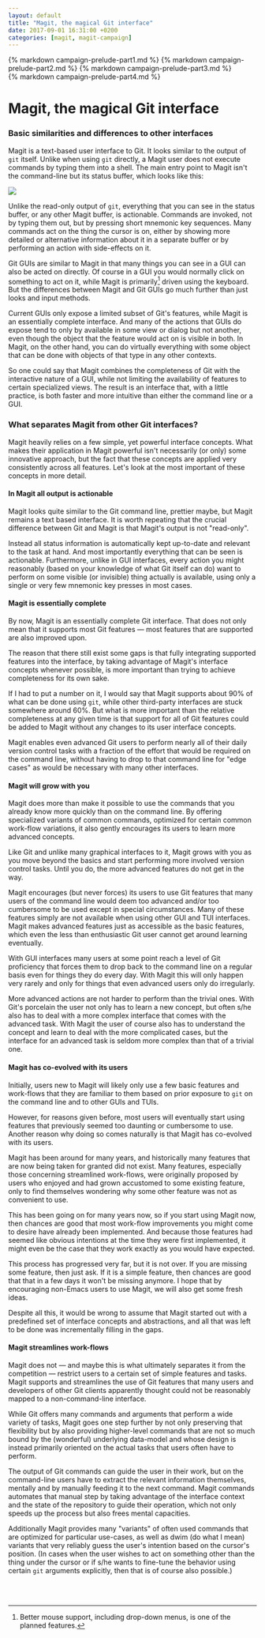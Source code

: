 ```yaml
---
layout: default
title: "Magit, the magical Git interface"
date: 2017-09-01 16:31:00 +0200
categories: [magit, magit-campaign]
---
```


[a-visual]:     /2017/09/01/magit-walk-through#start

[about]:      https://magit.vc/about
[annou]:      https://emacsair.me
[atomatigit]: https://github.com/diiq/atomatigit
[emacs]:      https://www.gnu.org/software/emacs
[git]:        https://git-scm.com
[gitsavvy]:   https://github.com/divmain/GitSavvy
[hn]:         https://example.com
[home]:       https://magit.vc
[kick]:       https://kickstarter.com/
[manual]:     https://magit.vc/manual/magit/#Top
[ncurses]:    https://en.wikipedia.org/wiki/Ncurses
[quotes]:     https://magit.vc/quotes
[sublimegit]: https://sublimegit.readthedocs.io/en/latest/index.html
[vimagit]:    https://github.com/jreybert/vimagit
[walk]:       https://magit.vc/screenshots

<div id="prelude" markdown="1">
{% markdown campaign-prelude-part1.md %}
{% markdown campaign-prelude-part2.md %}
{% markdown campaign-prelude-part3.md %}
</div>
{% markdown campaign-prelude-part4.md %}

# Magit, the magical Git interface

### Basic similarities and differences to other interfaces

Magit is a text-based user interface to Git.  It looks similar to the
output of `git` itself.  Unlike when using `git` directly, a Magit
user does not execute commands by typing them into a shell.  The main
entry point to Magit isn't the command-line but its status buffer,
which looks like this:

![](https://magit.vc/screenshots/status.png)

Unlike the read-only output of `git`, everything that you can see in
the status buffer, or any other Magit buffer, is actionable.  Commands
are invoked, not by typing them out, but by pressing short mnemonic
key sequences.  Many commands act on the thing the cursor is on,
either by showing more detailed or alternative information about it in
a separate buffer or by performing an action with side-effects on it.

Git GUIs are similar to Magit in that many things you can see in a GUI
can also be acted on directly.  Of course in a GUI you would normally
click on something to act on it, while Magit is primarily[^1] driven
using the keyboard.  But the differences between Magit and Git GUIs go
much further than just looks and input methods.

[^1]: Better mouse support, including drop-down menus, is one of the
      planned features.

Current GUIs only expose a limited subset of Git's features, while
Magit is an essentially complete interface.  And many of the actions
that GUIs do expose tend to only by available in some view or dialog
but not another, even though the object that the feature would act on
is visible in both.  In Magit, on the other hand, you can do virtually
everything with some object that can be done with objects of that type
in any other contexts.

So one could say that Magit combines the completeness of Git with the
interactive nature of a GUI, while not limiting the availability of
features to certain specialized views.  The result is an interface
that, with a little practice, is both faster and more intuitive than
either the command line or a GUI.

### What separates Magit from other Git interfaces?

Magit heavily relies on a few simple, yet powerful interface concepts.
What makes their application in Magit powerful isn't necessarily (or
only) some innovative approach, but the fact that these concepts are
applied very consistently across all features.  Let's look at the most
important of these concepts in more detail.

#### In Magit all output is actionable

Magit looks quite similar to the Git command line, prettier maybe, but
Magit remains a text based interface.  It is worth repeating that the
crucial difference between Git and Magit is that Magit's output is not
"read-only".

Instead all status information is automatically kept up-to-date and
relevant to the task at hand.  And most importantly everything that
can be seen is actionable.  Furthermore, unlike in GUI interfaces,
every action you might reasonably (based on your knowledge of what Git
itself can do) want to perform on some visible (or invisible) thing
actually is available, using only a single or very few mnemonic key
presses in most cases.

#### Magit is essentially complete

By now, Magit is an essentially complete Git interface.  That does not
only mean that it supports most Git features — most features
that are supported are also improved upon.

The reason that there still exist some gaps is that fully integrating
supported features into the interface, by taking advantage of Magit's
interface concepts whenever possible, is more important than trying to
achieve completeness for its own sake.

If I had to put a number on it, I would say that Magit supports about
90% of what can be done using `git`, while other third-party
interfaces are stuck somewhere around 60%.  But what is more important
than the relative completeness at any given time is that support for
all of Git features could be added to Magit without any changes to its
user interface concepts.

Magit enables even advanced Git users to perform nearly all of their
daily version control tasks with a fraction of the effort that would
be required on the command line, without having to drop to that
command line for "edge cases" as would be necessary with many other
interfaces.

#### Magit will grow with you

Magit does more than make it possible to use the commands that you
already know more quickly than on the command line.  By offering
specialized variants of common commands, optimized for certain common
work-flow variations, it also gently encourages its users to learn
more advanced concepts.

Like Git and unlike many graphical interfaces to it, Magit grows with
you as you move beyond the basics and start performing more involved
version control tasks.  Until you do, the more advanced features do
not get in the way.

Magit encourages (but never forces) its users to use Git features that
many users of the command line would deem too advanced and/or too
cumbersome to be used except in special circumstances.  Many of these
features simply are not available when using other GUI and TUI
interfaces.  Magit makes advanced features just as accessible as the
basic features, which even the less than enthusiastic Git user cannot
get around learning eventually.

With GUI interfaces many users at some point reach a level of Git
proficiency that forces them to drop back to the command line on a
regular basis even for things they do every day.  With Magit this will
only happen very rarely and only for things that even advanced users
only do irregularly.

More advanced actions are not harder to perform than the trivial ones.
With Git's porcelain the user not only has to learn a new concept, but
often s/he also has to deal with a more complex interface that comes
with the advanced task.  With Magit the user of course also has to
understand the concept and learn to deal with the more complicated
cases, but the interface for an advanced task is seldom more complex
than that of a trivial one.

#### Magit has co-evolved with its users

Initially, users new to Magit will likely only use a few basic
features and work-flows that they are familiar to them based on prior
exposure to `git` on the command line and to other GUIs and TUIs.

However, for reasons given before, most users will eventually start
using features that previously seemed too daunting or cumbersome to
use.  Another reason why doing so comes naturally is that Magit has
co-evolved with its users.

Magit has been around for many years, and historically many features
that are now being taken for granted did not exist.  Many features,
especially those concerning streamlined work-flows, were originally
proposed by users who enjoyed and had grown accustomed to some
existing feature, only to find themselves wondering why some other
feature was not as convenient to use.

This has been going on for many years now, so if you start using Magit
now, then chances are good that most work-flow improvements you might
come to desire have already been implemented.  And because those
features had seemed like obvious intentions at the time they were
first implemented, it might even be the case that they work exactly as
you would have expected.

This process has progressed very far, but it is not over.  If you are
missing some feature, then just ask.  If it is a simple feature, then
chances are good that that in a few days it won't be missing anymore.
I hope that by encouraging non-Emacs users to use Magit, we will also
get some fresh ideas.

Despite all this, it would be wrong to assume that Magit started out
with a predefined set of interface concepts and abstractions, and all
that was left to be done was incrementally filling in the gaps.

#### Magit streamlines work-flows

Magit does not — and maybe this is what ultimately separates it from
the competition — restrict users to a certain set of simple features
and tasks.  Magit supports and streamlines the use of Git features
that many users and developers of other Git clients apparently thought
could not be reasonably mapped to a non-command-line interface.

While Git offers many commands and arguments that perform a wide
variety of tasks, Magit goes one step further by not only preserving
that flexibility but by also providing higher-level commands that are
not so much bound by the (wonderful) underlying data-model and whose
design is instead primarily oriented on the actual tasks that users
often have to perform.

The output of Git commands can guide the user in their work, but on
the command-line users have to extract the relevant information
themselves, mentally and by manually feeding it to the next command.
Magit commands automates that manual step by taking advantage of the
interface context and the state of the repository to guide their
operation, which not only speeds up the process but also frees mental
capacities.

Additionally Magit provides many "variants" of often used commands
that are optimized for particular use-cases, as well as dwim (do what
I mean) variants that very reliably guess the user's intention based
on the cursor's position.  (In cases when the user wishes to act on
something other than the thing under the cursor or if s/he wants to
fine-tune the behavior using certain `git` arguments explicitly, then
that is of course also possible.)

<br><br>
